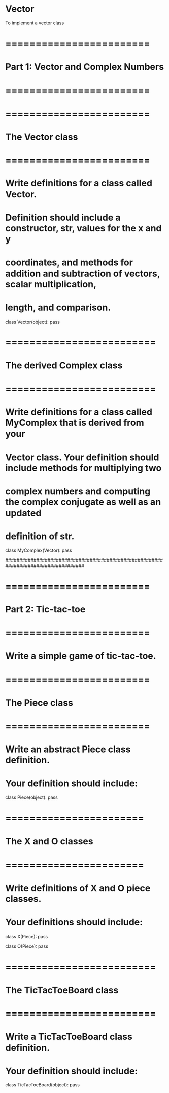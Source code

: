 # Vector
To implement a vector class

# ========================
# Part 1: Vector and Complex Numbers
# ========================
# ========================
# The Vector class
# ========================

# Write definitions for a class called Vector.
# Definition should include a constructor,  __str__, values for the x and y
# coordinates, and methods for addition and subtraction of vectors, scalar multiplication,
# length, and comparison.

class Vector(object):
    pass

# =========================
# The derived Complex class
# =========================

# Write definitions for a class called MyComplex that is derived from your
# Vector class.  Your definition should include methods for multiplying two
# complex numbers and computing the complex conjugate as well as an updated
# definition of __str__.

class MyComplex(Vector):
    pass
   


####################################################################################
# ========================
# Part 2: Tic-tac-toe
# ========================

# Write a simple game of tic-tac-toe.


# ========================
# The Piece class
# ========================

# Write an abstract Piece class definition.
# Your definition should include:

class Piece(object):
    pass

# =======================
# The X and O classes
# =======================

# Write definitions of X and O piece classes.
# Your definitions should include:

class X(Piece):
    pass

class O(Piece):
    pass

# =========================
# The TicTacToeBoard class
# =========================

# Write a TicTacToeBoard class definition.
# Your definition should include:

class TicTacToeBoard(object):
    pass
